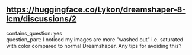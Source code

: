 ## https://huggingface.co/Lykon/dreamshaper-8-lcm/discussions/2

contains_question: yes  
question_part: I noticed my images are more "washed out" i.e. saturated with color compared to normal Dreamshaper. Any tips for avoiding this?